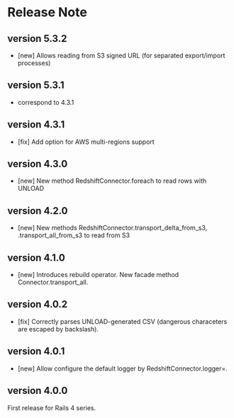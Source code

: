 # Release Note

## version 5.3.2

- [new] Allows reading from S3 signed URL (for separated export/import processes)

## version 5.3.1

- correspond to 4.3.1

## version 4.3.1

- [fix] Add option for AWS multi-regions support

## version 4.3.0

- [new] New method RedshiftConnector.foreach to read rows with UNLOAD

## version 4.2.0

- [new] New methods RedshiftConnector.transport_delta_from_s3, .transport_all_from_s3 to read from S3

## version 4.1.0

- [new] Introduces rebuild operator.  New facade method Connector.transport_all.

## version 4.0.2

- [fix] Correctly parses UNLOAD-generated CSV (dangerous characeters are escaped by backslash).

## version 4.0.1

- [new] Allow configure the default logger by RedshiftConnector.logger=.

## version 4.0.0

First release for Rails 4 series.
